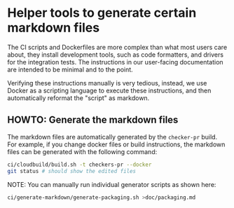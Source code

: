 # Helper tools to generate certain markdown files

The CI scripts and Dockerfiles are more complex than what most users care about,
they install development tools, such as code formatters, and drivers for the
integration tests. The instructions in our user-facing documentation are
intended to be minimal and to the point.

Verifying these instructions manually is very tedious, instead, we use Docker as
a scripting language to execute these instructions, and then automatically
reformat the "script" as markdown.

## HOWTO: Generate the markdown files

The markdown files are automatically generated by the `checker-pr` build. For
example, if you change docker files or build instructions, the markdown files
can be generated with the following command:

```bash
ci/cloudbuild/build.sh -t checkers-pr --docker
git status # should show the edited files
```

NOTE: You can manually run individual generator scripts as shown here:

```bash
ci/generate-markdown/generate-packaging.sh >doc/packaging.md
```
